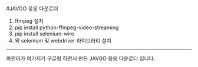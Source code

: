 #JAVGO 응응 다운로더
1.  ffmpeg 설치
2. pip install python-ffmpeg-video-streaming
3. pip install selenium-wire
4. 외 selenium 및 webdriver 라이브러리 설치

 ------------------------------------------------------------------------------------

파린이가 여기저기 구글링 하면서 만든 JAVGO 응응 다운로더 입니다.
    
